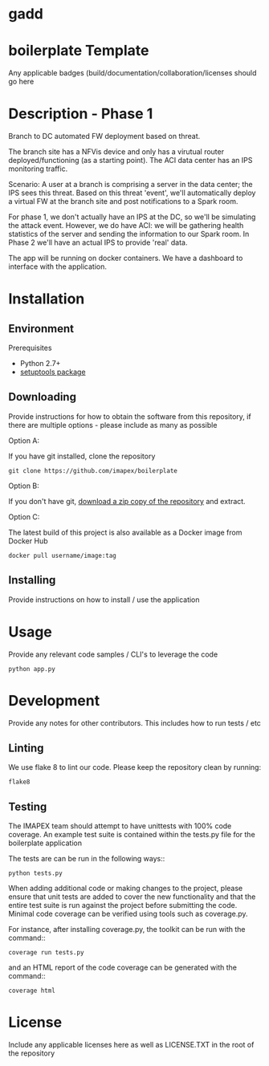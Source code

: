 # gadd

# boilerplate Template

Any applicable badges (build/documentation/collaboration/licenses should go here

# Description - Phase 1

Branch to DC automated FW deployment based on threat. 
 
The branch site has a NFVis device and only has a virutual router deployed/functioning (as a starting point). The ACI data center has an IPS monitoring traffic.

Scenario: A user at a branch is comprising a server in the data center; the IPS sees this threat. Based on this threat 'event', we'll automatically deploy a virtual FW at the branch site and post notifications to a Spark room.

For phase 1, we don't actually have an IPS at the DC, so we'll be simulating the attack event. However, we do have ACI: we will be gathering health statistics of the server and sending the information to our Spark room. In Phase 2 we'll have an actual IPS to provide 'real' data.

The app will be running on docker containers. We have a dashboard to interface with the application.


# Installation

## Environment

Prerequisites

* Python 2.7+
* [setuptools package](https://pypi.python.org/pypi/setuptools)

## Downloading

Provide instructions for how to obtain the software from this repository, if there are multiple options - please include
as many as possible

Option A:

If you have git installed, clone the repository

    git clone https://github.com/imapex/boilerplate

Option B:

If you don't have git, [download a zip copy of the repository](https://github.com/imapex/boilerplate/archive/master.zip)
and extract.

Option C:

The latest build of this project is also available as a Docker image from Docker Hub

    docker pull username/image:tag

## Installing

Provide instructions on how to install / use the application

# Usage

Provide any relevant code samples / CLI's to leverage the code

    python app.py


# Development

Provide any notes for other contributors.  This includes how to run tests / etc


## Linting

We use flake 8 to lint our code. Please keep the repository clean by running:

    flake8

## Testing

The IMAPEX team should attempt to have unittests with  100% code coverage. An example test suite is contained
within the tests.py file for the boilerplate application

The tests are can be run in the following ways::

    python tests.py


When adding additional code or making changes to the project, please ensure that unit tests are added to cover the
new functionality and that the entire test suite is run against the project before submitting the code.
Minimal code coverage can be verified using tools such as coverage.py.

For instance, after installing coverage.py, the toolkit can be run with the command::

    coverage run tests.py

and an HTML report of the code coverage can be generated with the command::

    coverage html


# License

Include any applicable licenses here as well as LICENSE.TXT in the root of the repository

